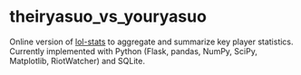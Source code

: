 # theiryasuo_vs_youryasuo

Online version of [lol-stats](https://github.com/jproddy/lol-stats) to aggregate and summarize key player statistics. Currently implemented with Python (Flask, pandas, NumPy, SciPy, Matplotlib, RiotWatcher) and SQLite.
